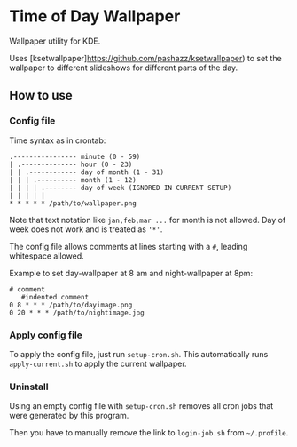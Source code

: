 # Time of Day Wallpaper

Wallpaper utility for KDE.

Uses [ksetwallpaper]https://github.com/pashazz/ksetwallpaper) to set the wallpaper to different slideshows for different parts of the day.

## How to use

### Config file

Time syntax as in crontab:

```plain
.---------------- minute (0 - 59)
| .-------------- hour (0 - 23)
| | .------------ day of month (1 - 31)
| | | .---------- month (1 - 12)
| | | | .-------- day of week (IGNORED IN CURRENT SETUP)
| | | | |
* * * * * /path/to/wallpaper.png
```

Note that text notation like `jan,feb,mar ...` for month is not allowed. Day of week does not work and is treated as `'*'`.

The config file allows comments at lines starting with a `#`, leading whitespace allowed.

Example to set day-wallpaper at 8 am and night-wallpaper at 8pm:

```plain
# comment
   #indented comment
0 8 * * * /path/to/dayimage.png
0 20 * * * /path/to/nightimage.jpg
```

### Apply config file

To apply the config file, just run `setup-cron.sh`. This automatically runs `apply-current.sh` to apply the current wallpaper.

### Uninstall

Using an empty config file with `setup-cron.sh` removes all cron jobs that were generated by this program.

Then you have to manually remove the link to `login-job.sh` from `~/.profile`.
